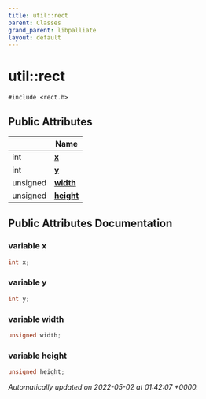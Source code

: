 ```yaml
---
title: util::rect
parent: Classes
grand_parent: libpalliate
layout: default
---
```


# util::rect






`#include <rect.h>`

## Public Attributes

|                | Name           |
| -------------- | -------------- |
| int | **[x](/libpalliate/generated/Classes/structutil_1_1rect#variable-x)**  |
| int | **[y](/libpalliate/generated/Classes/structutil_1_1rect#variable-y)**  |
| unsigned | **[width](/libpalliate/generated/Classes/structutil_1_1rect#variable-width)**  |
| unsigned | **[height](/libpalliate/generated/Classes/structutil_1_1rect#variable-height)**  |

## Public Attributes Documentation

### variable x

```cpp
int x;
```


### variable y

```cpp
int y;
```


### variable width

```cpp
unsigned width;
```


### variable height

```cpp
unsigned height;
```



_Automatically updated on 2022-05-02 at 01:42:07 +0000._